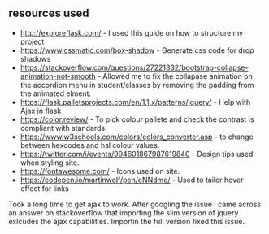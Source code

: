 ## resources used
* http://exploreflask.com/ - I used this guide on how to structure my project 
* https://www.cssmatic.com/box-shadow - Generate css code for drop shadows 
* https://stackoverflow.com/questions/27221332/bootstrap-collapse-animation-not-smooth - Allowed me to fix the collapase animation on the accordion menu in student/classes
by removing the padding from the animated elment.
* https://flask.palletsprojects.com/en/1.1.x/patterns/jquery/ - Help with Ajax in flask 
* https://color.review/ - To pick colour pallete and check the contrast is compliant with standards.
* https://www.w3schools.com/colors/colors_converter.asp - to change between hexcodes and hsl colour values.
* https://twitter.com/i/events/994601867987619840 - Design tips used when styling site.
* https://fontawesome.com/ - Icons used on site.
* https://codepen.io/martinwolf/pen/eNNdme/ - Used to tailor hover effect for links


Took a long time to get ajax to work. After googling the issue I came across an answer on stackoverflow that importing the slim version of jquery 
exlcudes the ajax capabilities. Importin the full version fixed this issue.